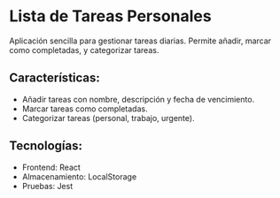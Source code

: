 # Lista de Tareas Personales
Aplicación sencilla para gestionar tareas diarias. Permite añadir, marcar como completadas, y categorizar tareas.

## Características:
- Añadir tareas con nombre, descripción y fecha de vencimiento.
- Marcar tareas como completadas.
- Categorizar tareas (personal, trabajo, urgente).

## Tecnologías:
- Frontend: React
- Almacenamiento: LocalStorage
- Pruebas: Jest
